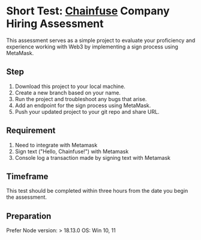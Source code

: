 # Short Test: [Chainfuse](https://chainfuse.com/) Company Hiring Assessment

This assessment serves as a simple project to evaluate your proficiency and experience working with Web3 by implementing a sign process using MetaMask.

## Step

1. Download this project to your local machine.
2. Create a new branch based on your name.
3. Run the project and troubleshoot any bugs that arise.
4. Add an endpoint for the sign process using MetaMask.
5. Push your updated project to your git repo and share URL.

## Requirement
1. Need to integrate with Metamask
2. Sign text ("Hello, Chainfuse!") with Metamask
3. Console log a transaction made by signing text with Metamask

## Timeframe
This test should be completed within three hours from the date you begin the assessment.


## Preparation
Prefer Node version: > 18.13.0
OS: Win 10, 11
